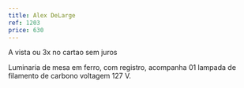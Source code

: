 ```yaml
---
title: Alex DeLarge
ref: 1203
price: 630
---
```


A vista ou 3x no cartao sem juros

Luminaria de mesa em ferro, com registro, acompanha 01 lampada de filamento de carbono voltagem 127 V.
